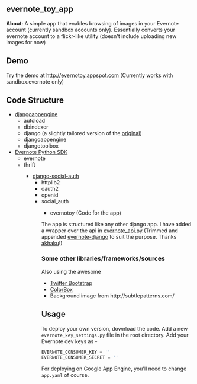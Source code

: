 <h2>evernote_toy_app</h2>

<strong>About</strong>: 
A simple app that enables browsing of images in your Evernote account (currently sandbox accounts only).
Essentially converts your evernote account to a flickr-like utility (doesn't include uploading new images for now)

<h2>Demo</h2>

Try the demo at http://evernotoy.appspot.com (Currently works with sandbox.evernote only)

<h2>Code Structure</h2>

<ul>
<li><a href="https://github.com/django-nonrel/djangoappengine">djangoappengine</a>
    <ul>
        <li>autoload</li>
        <li>dbindexer</li>
        <li>django (a slightly tailored version of the <a href="https://www.djangoproject.com/">original</a>)</li>
        <li>djangoappengine</li>
        <li>djangotoolbox</li>
    </ul>
</li>
<li><a href="https://github.com/evernote/evernote-sdk-python">Evernote Python SDK</a>
    <ul>
        <li>evernote</li>
        <li>thrift</li>
    <ul>
</li>
<li><a href="https://github.com/omab/django-social-auth">django-social-auth</a>
    <ul>
        <li>httplib2</li>
        <li>oauth2</li>
        <li>openid</li>
        <li>social_auth</li>
    <ul>
</li>
<li>evernotoy (Code for the app)</li>
</ul>


The app is structured like any other django app. I have added a wrapper over the api in <a href="https://github.com/rahul342/evernote_toy_app/blob/master/evernotoy/evernote_api.py">evernote_api.py</a> (Trimmed and appended <a href="https://github.com/akhaku/evernote-django">evernote-django</a> to suit the purpose. Thanks <a href="https://github.com/akhaku">akhaku</a>!)

<h3> Some other libraries/frameworks/sources </h3>
Also using the awesome 
<ul>
<li><a href="http://twitter.github.com/bootstrap/">Twitter Bootstrap</a></li>
<li><a href="http://www.jacklmoore.com/colorbox">ColorBox</a></li>
<li>Background image from http://subtlepatterns.com/</li>
</ul>



<h2>Usage</h2>

To deploy your own version, download the code. Add a new ```evernote_key_settings.py``` file in the root directory. Add your Evernote dev keys as -
```python
EVERNOTE_CONSUMER_KEY = ''
EVERNOTE_CONSUMER_SECRET = ''
```
For deploying on Google App Engine, you'll need to change ```app.yaml``` of course.
    